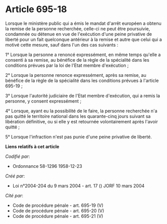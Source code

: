 # Article 695-18

Lorsque le ministère public qui a émis le mandat d'arrêt européen a obtenu la remise de la personne recherchée, celle-ci ne
peut être poursuivie, condamnée ou détenue en vue de l'exécution d'une peine privative de liberté pour un fait quelconque
antérieur à la remise et autre que celui qui a motivé cette mesure, sauf dans l'un des cas suivants : 

1° Lorsque la personne a renoncé expressément, en même temps qu'elle a consenti à sa remise, au bénéfice de la règle de la
spécialité dans les conditions prévues par la loi de l'Etat membre d'exécution ; 

2° Lorsque la personne renonce expressément, après sa remise, au bénéfice de la règle de la spécialité dans les conditions
prévues à l'article 695-19 ; 

3° Lorsque l'autorité judiciaire de l'Etat membre d'exécution, qui a remis la personne, y consent expressément ; 

4° Lorsque, ayant eu la possibilité de le faire, la personne recherchée n'a pas quitté le territoire national dans les
quarante-cinq jours suivant sa libération définitive, ou si elle y est retournée volontairement après l'avoir quitté ; 

5° Lorsque l'infraction n'est pas punie d'une peine privative de liberté.

**Liens relatifs à cet article**

_Codifié par_:

  - Ordonnance 58-1296 1958-12-23

_Créé par_:

  - Loi n°2004-204 du 9 mars 2004 - art. 17 () JORF 10 mars 2004

_Cité par_:

  - Code de procédure pénale - art. 695-19 (V)
  - Code de procédure pénale - art. 695-20 (V)
  - Code de procédure pénale - art. 695-21 (V)
